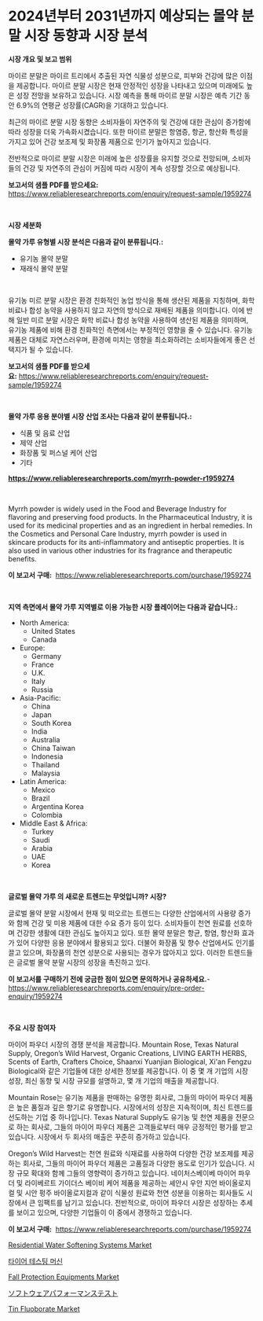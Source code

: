 <p><h1>2024년부터 2031년까지 예상되는 몰약 분말 시장 동향과 시장 분석</h1></p><p><strong>시장 개요 및 보고 범위</strong></p>
<p><p>마이르 분말은 마이르 트리에서 추출된 자연 식물성 성분으로, 피부와 건강에 많은 이점을 제공합니다. 마이르 분말 시장은 현재 안정적인 성장을 나타내고 있으며 미래에도 높은 성장 전망을 보유하고 있습니다. 시장 예측을 통해 마이르 분말 시장은 예측 기간 동안 6.9%의 연평균 성장률(CAGR)을 기대하고 있습니다.</p><p>최근의 마이르 분말 시장 동향은 소비자들이 자연주의 및 건강에 대한 관심이 증가함에 따라 성장을 더욱 가속화시켰습니다. 또한 마이르 분말은 항염증, 항균, 항산화 특성을 가지고 있어 건강 보조제 및 화장품 제품으로 인기가 높아지고 있습니다.</p><p>전반적으로 마이르 분말 시장은 미래에 높은 성장률을 유지할 것으로 전망되며, 소비자들의 건강 및 자연주의 관심이 커짐에 따라 시장이 계속 성장할 것으로 예상됩니다.</p></p>
<p><strong>보고서의 샘플 PDF를 받으세요:</strong> <a href="https://www.reliableresearchreports.com/enquiry/request-sample/1959274">https://www.reliableresearchreports.com/enquiry/request-sample/1959274</a></p>
<p>&nbsp;</p>
<p><strong>시장 세분화</strong></p>
<p><strong>몰약 가루 유형별 시장 분석은 다음과 같이 분류됩니다.:</strong></p>
<p><ul><li>유기농 몰약 분말</li><li>재래식 몰약 분말</li></ul></p>
<p>&nbsp;</p>
<p><p>유기농 미르 분말 시장은 환경 친화적인 농업 방식을 통해 생산된 제품을 지칭하며, 화학 비료나 합성 농약을 사용하지 않고 자연의 방식으로 재배된 제품을 의미합니다. 이에 반해 일반 미르 분말 시장은 화학 비료나 합성 농약을 사용하여 생산된 제품을 의미하며, 유기농 제품에 비해 환경 친화적인 측면에서는 부정적인 영향을 줄 수 있습니다. 유기농 제품은 대체로 자연스러우며, 환경에 미치는 영향을 최소화하려는 소비자들에게 좋은 선택지가 될 수 있습니다.</p></p>
<p><strong>보고서의 샘플 PDF를 받으세요:</strong>&nbsp;<a href="https://www.reliableresearchreports.com/enquiry/request-sample/1959274">https://www.reliableresearchreports.com/enquiry/request-sample/1959274</a></p>
<p>&nbsp;</p>
<p><strong> 몰약 가루 응용 분야별 시장 산업 조사는 다음과 같이 분류됩니다.:</strong></p>
<p><ul><li>식품 및 음료 산업</li><li>제약 산업</li><li>화장품 및 퍼스널 케어 산업</li><li>기타</li></ul></p>
<p><strong><a href="https://www.reliableresearchreports.com/myrrh-powder-r1959274">https://www.reliableresearchreports.com/myrrh-powder-r1959274</a></strong></p>
<p>&nbsp;</p>
<p><p>Myrrh powder is widely used in the Food and Beverage Industry for flavoring and preserving food products. In the Pharmaceutical Industry, it is used for its medicinal properties and as an ingredient in herbal remedies. In the Cosmetics and Personal Care Industry, myrrh powder is used in skincare products for its anti-inflammatory and antiseptic properties. It is also used in various other industries for its fragrance and therapeutic benefits.</p></p>
<p><strong>이 보고서 구매:</strong>&nbsp; <a href="https://www.reliableresearchreports.com/purchase/1959274">https://www.reliableresearchreports.com/purchase/1959274</a></p>
<p>&nbsp;</p>
<p><strong>지역 측면에서 몰약 가루 지역별로 이용 가능한 시장 플레이어는 다음과 같습니다.:</strong></p>
<p><ul>
    <li>
        North America:
        <ul>
            <li>United States</li>
            <li>Canada</li>
        </ul>
    </li>
    <li>
        Europe:
        <ul>
            <li>Germany</li>
            <li>France</li>
            <li>U.K.</li>
            <li>Italy</li>
            <li>Russia</li>
        </ul>
    </li>
    <li>
        Asia-Pacific:
        <ul>
            <li>China</li>
            <li>Japan</li>
            <li>South Korea</li>
            <li>India</li>
            <li>Australia</li>
            <li>China Taiwan</li>
            <li>Indonesia</li>
            <li>Thailand</li>
            <li>Malaysia</li>
        </ul>
    </li>
    <li>
        Latin America:
        <ul>
            <li>Mexico</li>
            <li>Brazil</li>
            <li>Argentina Korea</li>
            <li>Colombia</li>
        </ul>
    </li>
    <li>
        Middle East & Africa:
        <ul>
            <li>Turkey</li>
            <li>Saudi</li>
            <li>Arabia</li>
            <li>UAE</li>
            <li>Korea</li>
        </ul>
    </li>
    </ul></p>
<p>&nbsp;</p>
<p><strong>글로벌 몰약 가루 의 새로운 트렌드는 무엇입니까? 시장?</strong></p>
<p><p>글로벌 몰약 분말 시장에서 현재 및 떠오르는 트렌드는 다양한 산업에서의 사용량 증가와 함께 건강 및 미용 제품에 대한 수요 증가 등이 있다. 소비자들이 천연 원료를 선호하며 건강한 생활에 대한 관심도 높아지고 있다. 또한 몰약 분말은 항균, 항염, 항산화 효과가 있어 다양한 응용 분야에서 활용되고 있다. 더불어 화장품 및 향수 산업에서도 인기를 끌고 있으며, 화장품의 천연 성분으로 사용되는 경우가 많아지고 있다. 이러한 트렌드들은 글로벌 몰약 분말 시장의 성장을 촉진하고 있다.</p></p>
<p><strong>이 보고서를 구매하기 전에 궁금한 점이 있으면 문의하거나 공유하세요.</strong>- <a href="https://www.reliableresearchreports.com/enquiry/pre-order-enquiry/1959274">https://www.reliableresearchreports.com/enquiry/pre-order-enquiry/1959274</a></p>
<p>&nbsp;</p>
<p><strong>주요 시장 참여자</strong></p>
<p><p>마이어 파우더 시장의 경쟁 분석을 제공합니다. Mountain Rose, Texas Natural Supply, Oregon’s Wild Harvest, Organic Creations, LIVING EARTH HERBS, Scents of Earth, Crafters Choice, Shaanxi Yuanjian Biological, Xi'an Fengzu Biological와 같은 기업들에 대한 상세한 정보를 제공합니다. 이 중 몇 개 기업의 시장 성장, 최신 동향 및 시장 규모를 설명하고, 몇 개 기업의 매출을 제공합니다. </p><p>Mountain Rose는 유기농 제품을 판매하는 유명한 회사로, 그들의 마이어 파우더 제품은 높은 품질과 깊은 향기로 유명합니다. 시장에서의 성장은 지속적이며, 최신 트렌드를 선도하는 기업 중 하나입니다. Texas Natural Supply도 유기농 및 천연 제품을 전문으로 하는 회사로, 그들의 마이어 파우더 제품은 고객들로부터 매우 긍정적인 평가를 받고 있습니다. 시장에서 두 회사의 매출은 꾸준히 증가하고 있습니다.</p><p>Oregon’s Wild Harvest는 천연 원료와 식재료를 사용하여 다양한 건강 보조제를 제공하는 회사로, 그들의 마이어 파우더 제품은 고품질과 다양한 용도로 인기가 있습니다. 시장 규모 확대와 함께 그들의 영향력이 증가하고 있습니다. 네이처스베이베 마이어 파우더 및 라이베르트 가이더스 베이비 케어 제품을 제공하는 셰안시 우안 지언 바이올로지컬 및 시안 펑주 바이올로지컬과 같이 식물성 원료와 천연 성분을 이용하는 회사들도 시장에서 큰 임팩트를 남기고 있습니다. 전반적으로, 마이어 파우더 시장은 성장하는 추세를 보이고 있으며, 다양한 기업들이 이 중에서 경쟁하고 있습니다.</p></p>
<p><strong>이 보고서 구매:</strong>&nbsp;&nbsp;<a href="https://www.reliableresearchreports.com/purchase/1959274">https://www.reliableresearchreports.com/purchase/1959274</a></p>
<p><p><a href="https://view.publitas.com/reportprime-1/residential-water-softening-systems-market-the-key-to-successful-business-strategy-forecast-till-2031/">Residential Water Softening Systems Market</a></p><p><a href="https://github.com/vsoq0zknh59/Market-Research-Report-List-1/blob/main/959586927912.md">타이어 테스팅 머신</a></p><p><a href="https://github.com/globismark/Market-Research-Report-List-2/blob/main/fall-protection-equipments-market.md">Fall Protection Equipments Market</a></p><p><a href="https://github.com/vhemk0794148/Market-Research-Report-List-1/blob/main/851848130348.md">ソフトウェアパフォーマンステスト</a></p><p><a href="https://issuu.com/reportprime-2/docs/tin-fluoborate-market-size-2030.pptx">Tin Fluoborate Market</a></p></p>